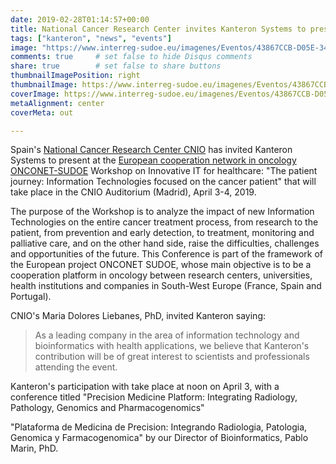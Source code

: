 ```yaml
---
date: 2019-02-28T01:14:57+00:00
title: National Cancer Research Center invites Kanteron Systems to present at European Cooperation Network in Oncology event
tags: ["kanteron", "news", "events"]
image: "https://www.interreg-sudoe.eu/imagenes/Eventos/43867CCB-D05E-340D-DEEF-8ACFB0C6C01F.jpg/resizeMod/690/0/imagen.jpg"
comments: true     # set false to hide Disqus comments
share: true        # set false to share buttons
thumbnailImagePosition: right
thumbnailImage: https://www.interreg-sudoe.eu/imagenes/Eventos/43867CCB-D05E-340D-DEEF-8ACFB0C6C01F.jpg/resizeMod/690/0/imagen.jpg
coverImage: https://www.interreg-sudoe.eu/imagenes/Eventos/43867CCB-D05E-340D-DEEF-8ACFB0C6C01F.jpg/resizeMod/690/0/imagen.jpg
metaAlignment: center
coverMeta: out

---
```


Spain's [National Cancer Research Center CNIO](https://www.cnio.es/en/) has invited Kanteron Systems to present at the [European cooperation network in oncology ONCONET-SUDOE](https://www.onconet-sudoe.eu/) Workshop on Innovative IT for healthcare: "The patient journey: Information Technologies focused on the cancer patient" that will take place in the CNIO Auditorium (Madrid), April 3-4, 2019.

<!--more-->

The purpose of the Workshop is to analyze the impact of new Information Technologies on the entire cancer treatment process, from research to the patient, from prevention and early detection, to treatment, monitoring and palliative care, and on the other hand side, raise the difficulties, challenges and opportunities of the future. This Conference is part of the framework of the European project ONCONET SUDOE, whose main objective is to be a cooperation platform in oncology between research centers, universities, health institutions and companies in South-West Europe (France, Spain and Portugal).

CNIO's Maria Dolores Liebanes, PhD, invited Kanteron saying:

> As a leading company in the area of ​​information technology and bioinformatics with health applications, we believe that Kanteron's contribution will be of great interest to scientists and professionals attending the event.

Kanteron's participation with take place at noon on April 3, with a conference titled "Precision Medicine Platform: Integrating Radiology, Pathology, Genomics and Pharmacogenomics"

"Plataforma de Medicina de Precision: Integrando Radiologia, Patologia, Genomica y Farmacogenomica" by our Director of Bioinformatics, Pablo Marin, PhD.
